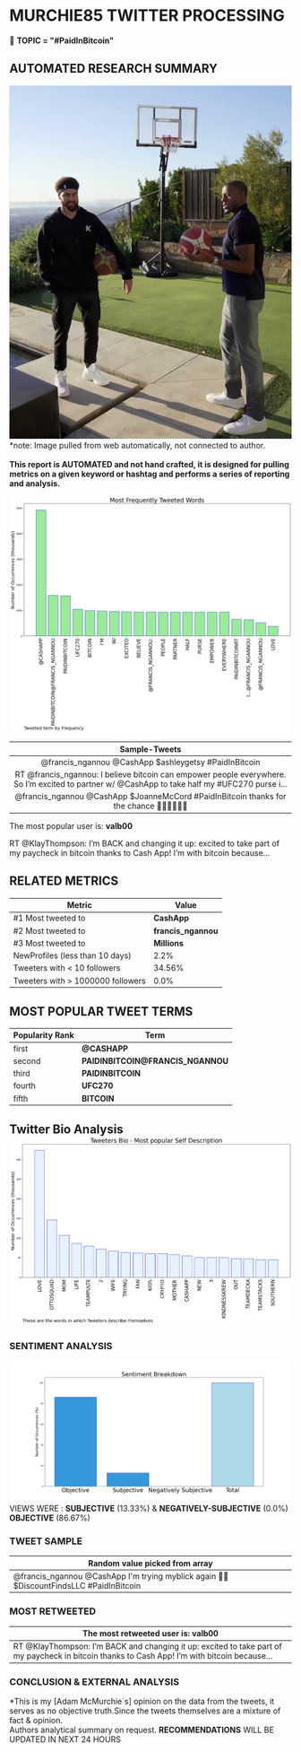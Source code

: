 # MURCHIE85 TWITTER PROCESSING 
&#x1F34E; **TOPIC = "#PaidInBitcoin"**

## AUTOMATED RESEARCH SUMMARY

![image](assets/2022-01-18hashtagImage.png)*note: Image pulled from web automatically, not connected to author.
<br></br>
<b> This report is AUTOMATED and not hand crafted, it is designed for pulling metrics on a given keyword or hashtag and performs a series of reporting and analysis.</b>



![image](assets/2022-01-18TWEETS.png)



|                **Sample-Tweets**        |
| :-------------: |
| @francis_ngannou @CashApp $ashleygetsy #PaidInBitcoin |
| RT @francis_ngannou: I believe bitcoin can empower people everywhere. So I’m excited to partner w/ @CashApp to take half my #UFC270 purse i… |
| @francis_ngannou @CashApp $JoanneMcCord #PaidInBitcoin thanks for the chance 🙏🏼🙏🏼🙏🏼 |

The most popular user is: **valb00**
<div class="alert alert-block alert-danger"> RT @KlayThompson: I’m BACK and changing it up: excited to take part of my paycheck in bitcoin thanks to Cash App! I’m with bitcoin because…</div>

## RELATED METRICS<br>
| Metric | Value |
| ------------- | ------------- |
| #1 Most tweeted to  | **CashApp** |
| #2 Most tweeted to  | **francis_ngannou** |
| #3 Most tweeted to  | **Millions** |
| NewProfiles (less than 10 days) | 2.2%  |
| Tweeters with < 10 followers  | 34.56%|
| Tweeters with > 1000000 followers  | 0.0%  |



## MOST POPULAR TWEET TERMS 


| Popularity Rank  | Term |
| ------------- | ------------- |
| first  | **@CASHAPP**  |
| second  | **PAIDINBITCOIN@FRANCIS_NGANNOU**  |
| third  | **PAIDINBITCOIN** |
| fourth  | **UFC270**  |
| fifth  | **BITCOIN**  |


## Twitter Bio Analysis![image](assets/2022-01-18BIO.png)
### SENTIMENT ANALYSIS
![image](assets/2022-01-18sentiment.png)
VIEWS WERE : **SUBJECTIVE**  (13.33%) & **NEGATIVELY-SUBJECTIVE** (0.0%) **OBJECTIVE** (86.67%)

### TWEET SAMPLE 
| Random value picked from array |
| ------------- |
|@francis_ngannou @CashApp I'm trying myblick again 🙏🙏 $DiscountFindsLLC #PaidInBitcoin |

### MOST RETWEETED 

| The most retweeted user is: **valb00**  |
| ------------- |
| RT @KlayThompson: I’m BACK and changing it up: excited to take part of my paycheck in bitcoin thanks to Cash App! I’m with bitcoin because… |

### CONCLUSION & EXTERNAL ANALYSIS

*This is my [Adam McMurchie`s] opinion on the data from the tweets, it serves as no objective truth.Since the tweets themselves are a mixture of fact & opinion.<br>
Authors analytical summary on request.
**RECOMMENDATIONS** WILL BE UPDATED IN NEXT  24 HOURS <br>